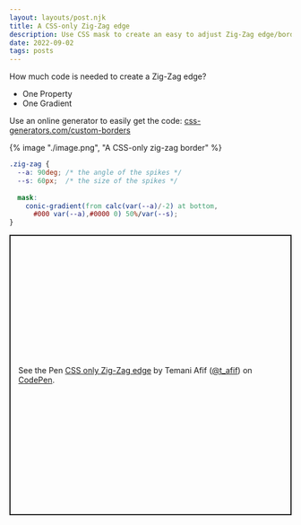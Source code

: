 ```yaml
---
layout: layouts/post.njk
title: A CSS-only Zig-Zag edge
description: Use CSS mask to create an easy to adjust Zig-Zag edge/border
date: 2022-09-02
tags: posts
---
```


How much code is needed to create a Zig-Zag edge?
* One Property
* One Gradient

Use an online generator to easily get the code: [css-generators.com/custom-borders](https://css-generators.com/custom-borders/)


{% image "./image.png", "A CSS-only zig-zag border" %}

```css
.zig-zag {
  --a: 90deg; /* the angle of the spikes */
  --s: 60px;  /* the size of the spikes */
  
  mask:  
    conic-gradient(from calc(var(--a)/-2) at bottom,
      #000 var(--a),#0000 0) 50%/var(--s);
}
```

<p class="codepen" data-height="500" data-default-tab="result" data-slug-hash="eYxrmgx" data-preview="true" data-user="t_afif" style="height: 500px; box-sizing: border-box; display: flex; align-items: center; justify-content: center; border: 2px solid; margin: 1em 0; padding: 1em;">
  <span>See the Pen <a href="https://codepen.io/t_afif/pen/eYxrmgx">
  CSS only Zig-Zag edge</a> by Temani Afif (<a href="https://codepen.io/t_afif">@t_afif</a>)
  on <a href="https://codepen.io">CodePen</a>.</span>
</p>
<script async src="https://cpwebassets.codepen.io/assets/embed/ei.js"></script>